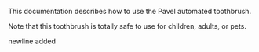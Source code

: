 This documentation describes how to use the Pavel automated toothbrush.

Note that this toothbrush is totally safe to use for children, adults, or pets.

newline added